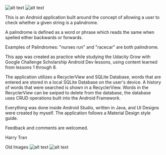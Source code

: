 ![alt text][screenthree] ![alt text][screenfour]

This is an Android application built around the concept of allowing a user to check whether a given string is a palindrome.

A palindrome is defined as a word or phrase which reads the same when spelled either backwards or forwards.

Examples of Palindromes: "nurses run" and "racecar" are both palindrome.

This app was created as practice while studying the Udacity Grow with Google Challenge Scholarship Android Dev lessons, using content learned from lessons 1 through 8.

The application utilizes a RecyclerView and SQLite Database, words that are entered are stored in a local SQLite Database on the user's device. A history of words that were searched is shown in a RecyclerView. Words in the RecyclerView can be swiped to delete from the database, the database uses CRUD operations built into the Android Framework.

Everything was done inside Android Studio, written in Java, and UI Designs were created by myself. The application follows a Material Design style guide.

Feedback and comments are welcomed.

Harry Tran

Old Images
![alt text][screenone] ![alt text][screentwo]

[screenone]: https://i.imgur.com/nkNG9kp.png "First Screenshot"
[screentwo]: https://i.imgur.com/dQVFrT3.png "Second Screenshot"
[screenthree]: https://i.imgur.com/5tsE4Oq.png "V2 Screenshot One"
[screenfour]: https://i.imgur.com/qRk3FZq.png "V2 Screenshot Two"
